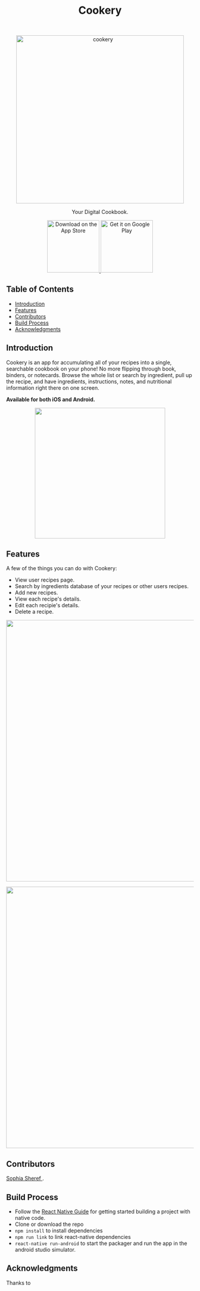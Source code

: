<h1 align="center"> Cookery </h1> <br>
<p align="center">
    <img alt="cookery" title="cookery" src=https://imgur.com/a/j0OTI" width="450">
</p>

<p align="center">
Your Digital Cookbook.
</p>

<p align="center">
  <a href="https://itunes.apple.com/us/app/gitpoint/id1251245162?mt=8">
    <img alt="Download on the App Store" title="App Store" src="http://i.imgur.com/0n2zqHD.png" width="140">
  </a>

  <a href="https://play.google.com/store/apps/details?id=com.gitpoint">
    <img alt="Get it on Google Play" title="Google Play" src="http://i.imgur.com/mtGRPuM.png" width="140">
  </a>
</p>

<!-- START doctoc generated TOC please keep comment here to allow auto update -->
<!-- DON'T EDIT THIS SECTION, INSTEAD RE-RUN doctoc TO UPDATE -->
## Table of Contents

- [Introduction](#introduction)
- [Features](#features)
- [Contributors](#contributors)
- [Build Process](#build-process)
- [Acknowledgments](#acknowledgments)

<!-- END doctoc generated TOC please keep comment here to allow auto update -->

## Introduction

Cookery is an app for accumulating all of your recipes into a single, searchable cookbook on your phone! No more flipping through book, binders, or notecards. Browse the whole list or search by ingredient, pull up the recipe, and have ingredients, instructions, notes, and nutritional information right there on one screen.

**Available for both iOS and Android.**

<p align="center">
  <img src = "" width=350>
</p>

## Features

A few of the things you can do with Cookery:

* View user recipes page.
* Search by ingredients database of your recipes or other users recipes.
* Add new recipes.
* View each recipe's details.
* Edit each recipie's details.
* Delete a recipe.

<p align="center">
  <img src = "" width=700>
</p>

<p align="center">
  <img src = "" width=700>
</p>

## Contributors

<a href="https://github.com/SophiaSheref">
Sophia Sheref  </a>.

## Build Process

- Follow the [React Native Guide](https://facebook.github.io/react-native/docs/getting-started.html) for getting started building a project with native code.
-  Clone or download the repo
- `npm install` to install dependencies
- `npm run link` to link react-native dependencies
- `react-native run-android` to start the packager and run the app in the android studio simulator.


## Acknowledgments

Thanks to 
